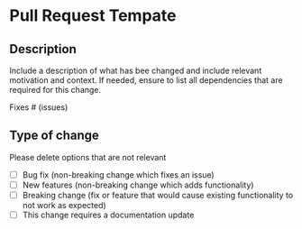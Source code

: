 # Pull Request Tempate

## Description

Include a description of what has bee changed and include relevant motivation and context.
If needed, ensure to list all dependencies that are required for this change.

Fixes # (issues)

## Type of change

Please delete options that are not relevant

- [ ] Bug fix (non-breaking change which fixes an issue)
- [ ] New features (non-breaking change which adds functionality)
- [ ] Breaking change (fix or feature that would cause existing functionality to not work as expected)
- [ ] This change requires a documentation update
